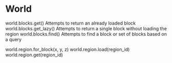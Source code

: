 # World
world.blocks.get() Attempts to return an already loaded block
world.blocks.get_lazy() Attempts to return a single block without loading the region
world.blocks.find() Attempts to find a block or set of blocks based on a query

world.region.for_block(x, y, z)
world.region.load(region_id)
world.region.get(region_id)